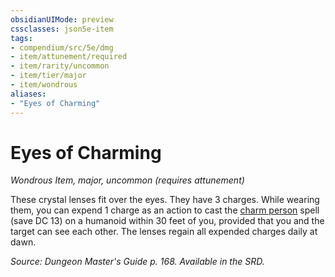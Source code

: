 ```yaml
---
obsidianUIMode: preview
cssclasses: json5e-item
tags:
- compendium/src/5e/dmg
- item/attunement/required
- item/rarity/uncommon
- item/tier/major
- item/wondrous
aliases: 
- "Eyes of Charming"
---
```

# Eyes of Charming
*Wondrous Item, major, uncommon (requires attunement)*  


These crystal lenses fit over the eyes. They have 3 charges. While wearing them, you can expend 1 charge as an action to cast the [charm person](compendium/spells/charm-person.md) spell (save DC 13) on a humanoid within 30 feet of you, provided that you and the target can see each other. The lenses regain all expended charges daily at dawn.

*Source: Dungeon Master's Guide p. 168. Available in the SRD.*